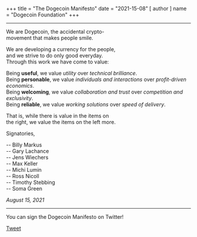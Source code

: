+++
title = "The Dogecoin Manifesto"
date = "2021-15-08"
[ author ]
  name = "Dogecoin Foundation"
+++

---

We are Dogecoin, the accidental crypto-</br>
movement that makes people smile. 

We are developing a currency for the people, </br>
and we strive to do only good everyday.</br>
Through this work we have come to value:

Being **useful**, we value *utility* over *technical brilliance*.</br>
Being **personable**, we value *individuals and interactions* over *profit-driven economics*.</br>
Being **welcoming**, we value *collaboration and trust* over *competition and exclusivity*.</br>
Being **reliable**, we value *working solutions* over *speed of delivery*. </br>

That is, while there is value in the items on</br>
the right, we value the items on the left more.

Signatories, 

  -- Billy Markus</br>
  -- Gary Lachance</br>
  -- Jens Wiechers</br>
  -- Max Keller</br>
  -- Michi Lumin</br>
  -- Ross Nicoll</br>
  -- Timothy Stebbing</br>
  -- Soma Green

_August 15, 2021_

---

<div class='center'>
You can sign the Dogecoin Manifesto on Twitter!

<a href="https://twitter.com/share?ref_src=twsrc%5Etfw" class="twitter-share-button" data-size="large" data-text="I&#39;m signing the Dogecoin Manifesto! @dogecoinFdn @dogecoin" data-url="https://foundation.dogecoin.com/manifesto" data-hashtags="dogecoinManifesto" data-related="dogecoinFdn,dogecoin" data-show-count="false">Tweet</a><script async src="https://platform.twitter.com/widgets.js" charset="utf-8"></script>
</div>
